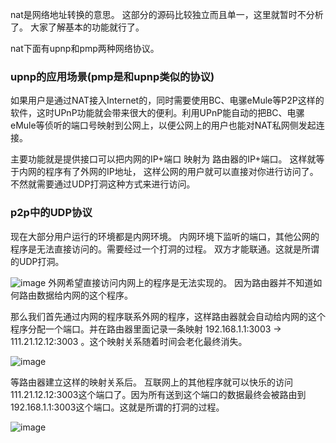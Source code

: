 nat是网络地址转换的意思。  这部分的源码比较独立而且单一，这里就暂时不分析了。 大家了解基本的功能就行了。

nat下面有upnp和pmp两种网络协议。 

### upnp的应用场景(pmp是和upnp类似的协议)

如果用户是通过NAT接入Internet的，同时需要使用BC、电骡eMule等P2P这样的软件，这时UPnP功能就会带来很大的便利。利用UPnP能自动的把BC、电骡eMule等侦听的端口号映射到公网上，以便公网上的用户也能对NAT私网侧发起连接。


主要功能就是提供接口可以把内网的IP+端口 映射为  路由器的IP+端口。 这样就等于内网的程序有了外网的IP地址， 这样公网的用户就可以直接对你进行访问了。 不然就需要通过UDP打洞这种方式来进行访问。



### p2p中的UDP协议

现在大部分用户运行的环境都是内网环境。 内网环境下监听的端口，其他公网的程序是无法直接访问的。需要经过一个打洞的过程。 双方才能联通。这就是所谓的UDP打洞。

![image](../picture/nat_1.png)
外网希望直接访问内网上的程序是无法实现的。 因为路由器并不知道如何路由数据给内网的这个程序。

那么我们首先通过内网的程序联系外网的程序，这样路由器就会自动给内网的这个程序分配一个端口。并在路由器里面记录一条映射 192.168.1.1:3003 -> 111.21.12.12:3003 。这个映射关系随着时间会老化最终消失。

![image](../picture/nat_2.png)

等路由器建立这样的映射关系后。 互联网上的其他程序就可以快乐的访问111.21.12.12:3003这个端口了。因为所有送到这个端口的数据最终会被路由到192.168.1.1:3003这个端口。这就是所谓的打洞的过程。

![image](../picture/nat_3.png)




